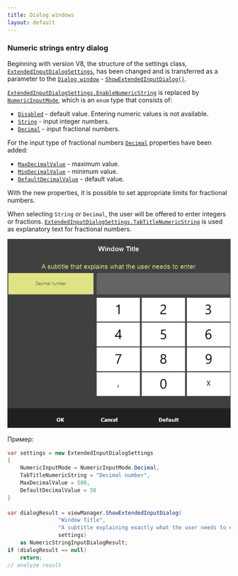 ```yaml
---
title: Dialog windows
layout: default
---
```

### Numeric strings entry dialog
Beginning with version V8, the structure of the settings class, [`ExtendedInputDialogSettings`](https://syrve.github.io/front.api.sdk/v8/html/T_Resto_Front_Api_UI_ExtendedInputDialogSettings.htm), has been changed and is transferred as a parameter to the [`Dialog window`](https://syrve.github.io/front.api.doc/v6/ru/ViewManager.html) - [`ShowExtendedInputDialog()`](https://syrve.github.io/front.api.sdk/v8/html/M_Resto_Front_Api_UI_IViewManager_ShowExtendedInputDialog.htm).

[`ExtendedInputDialogSettings.EnableNumericString`](https://syrve.github.io/front.api.sdk/v7/html/P_Resto_Front_Api_UI_ExtendedInputDialogSettings_EnableNumericString.htm) is replaced by [`NumericInputMode`](https://syrve.github.io/front.api.sdk/v8/html/T_Resto_Front_Api_UI_NumericInputMode.htm), which is an `enum` type that consists of:
- [`Disabled`](https://syrve.github.io/front.api.sdk/v8/html/T_Resto_Front_Api_UI_NumericInputMode.htm) - default value. Entering numeric values is not available.
- [`String`](https://syrve.github.io/front.api.sdk/v8/html/T_Resto_Front_Api_UI_NumericInputMode.htm) - input integer numbers.
- [`Decimal`](https://syrve.github.io/front.api.sdk/v8/html/T_Resto_Front_Api_UI_NumericInputMode.htm) - input fractional numbers.
 
For the input type of fractional numbers [`Decimal`](https://syrve.github.io/front.api.sdk/v8/html/T_Resto_Front_Api_UI_NumericInputMode.htm) properties have been added:
- [`MaxDecimalValue`](https://syrve.github.io/front.api.sdk/v8/html/P_Resto_Front_Api_UI_ExtendedInputDialogSettings_MaxDecimalValue.htm) - maximum value.
- [`MinDecimalValue`](https://syrve.github.io/front.api.sdk/v8/html/P_Resto_Front_Api_UI_ExtendedInputDialogSettings_MinDecimalValue.htm) - minimum value.
- [`DefaultDecimalValue`](https://syrve.github.io/front.api.sdk/v8/html/P_Resto_Front_Api_UI_ExtendedInputDialogSettings_DefaultDecimalValue.htm) - default value.

With the new properties, it is possible to set appropriate limits for fractional numbers.

When selecting `String` or `Decimal`, the user will be offered to enter integers or fractions. [`ExtendedInputDialogSettings.TabTitleNumericString`](https://syrve.github.io/front.api.sdk/v8/html/P_Resto_Front_Api_UI_ExtendedInputDialogSettings_TabTitleNumericString.htm) is used as explanatory text for fractional numbers.

![ext_number](../../img/viewmanager/ext_decimal.png)

Пример:
```cs
var settings = new ExtendedInputDialogSettings
{
    NumericInputMode = NumericInputMode.Decimal,
    TabTitleNumericString = "Decimal number",
    MaxDecimalValue = 500,
    DefaultDecimalValue = 50
}

var dialogResult = viewManager.ShowExtendedInputDialog(
                "Window Title", 
                "A subtitle explaining exactly what the user needs to enter.",
                settings) 
    as NumericStringInputDialogResult;
if (dialogResult == null)
    return;
// analyze result
```